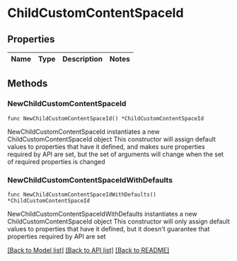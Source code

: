 # ChildCustomContentSpaceId

## Properties

Name | Type | Description | Notes
------------ | ------------- | ------------- | -------------

## Methods

### NewChildCustomContentSpaceId

`func NewChildCustomContentSpaceId() *ChildCustomContentSpaceId`

NewChildCustomContentSpaceId instantiates a new ChildCustomContentSpaceId object
This constructor will assign default values to properties that have it defined,
and makes sure properties required by API are set, but the set of arguments
will change when the set of required properties is changed

### NewChildCustomContentSpaceIdWithDefaults

`func NewChildCustomContentSpaceIdWithDefaults() *ChildCustomContentSpaceId`

NewChildCustomContentSpaceIdWithDefaults instantiates a new ChildCustomContentSpaceId object
This constructor will only assign default values to properties that have it defined,
but it doesn't guarantee that properties required by API are set


[[Back to Model list]](../README.md#documentation-for-models) [[Back to API list]](../README.md#documentation-for-api-endpoints) [[Back to README]](../README.md)


